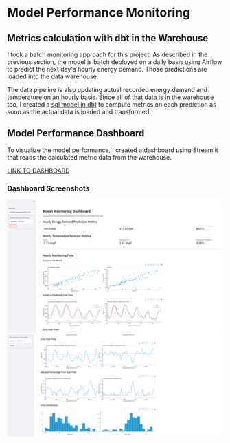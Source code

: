 # Model Performance Monitoring

## Metrics calculation with dbt in the Warehouse
I took a batch monitoring approach for this project. As described in the previous section, the model is batch deployed on a daily basis using Airflow to predict the next day's hourly energy demand. Those predictions are loaded into the data warehouse. 

The data pipeline is also updating actual recorded energy demand and temperature on an hourly basis. Since all of that data is in the warehouse too, I created a [sql model in dbt](03_dbt/models/core/ml_model_metrics.sql) to compute metrics on each prediction as soon as the actual data is loaded and transformed.

## Model Performance Dashboard
To visualize the model performance, I created a dashboard using Streamlit that reads the calculated metric data from the warehouse.

[LINK TO DASHBOARD](https://mharty3-energy-data-capstone-07-monitoringapp-o8dnn1.streamlitapp.com/)

### Dashboard Screenshots
![](../img/monitoring_dashboard_1.PNG)
![](../img/monitoring_dashboard_2.PNG)

